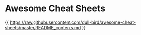 # Awesome Cheat Sheets

{{ https://raw.githubusercontent.com/dull-bird/awesome-cheat-sheets/master/README_contents.md }}
